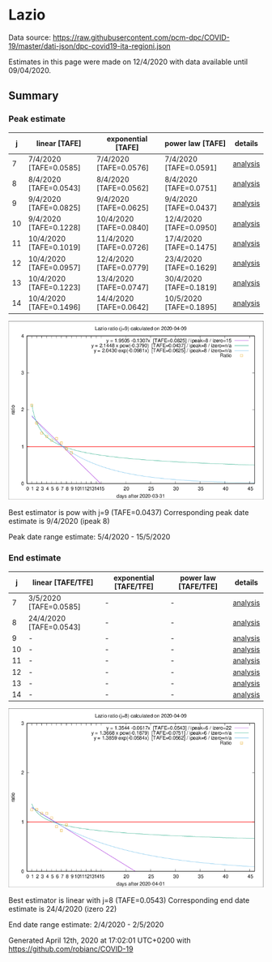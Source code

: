 # Lazio


Data source: https://raw.githubusercontent.com/pcm-dpc/COVID-19/master/dati-json/dpc-covid19-ita-regioni.json

Estimates in this page were made on 12/4/2020 with data available until 09/04/2020.


## Summary 

### Peak estimate 
|j|linear [TAFE]|exponential [TAFE]|power law [TAFE]|details|
|---|----|-----------|---------|-------|
|7|7/4/2020 [TAFE=0.0585]|7/4/2020 [TAFE=0.0576]|7/4/2020 [TAFE=0.0591]|[analysis](COVID-19_lazio_j7_2020-04-09.md)|
|8|8/4/2020 [TAFE=0.0543]|8/4/2020 [TAFE=0.0562]|8/4/2020 [TAFE=0.0751]|[analysis](COVID-19_lazio_j8_2020-04-09.md)|
|9|9/4/2020 [TAFE=0.0825]|9/4/2020 [TAFE=0.0625]|9/4/2020 [TAFE=0.0437]|[analysis](COVID-19_lazio_j9_2020-04-09.md)|
|10|9/4/2020 [TAFE=0.1228]|10/4/2020 [TAFE=0.0840]|12/4/2020 [TAFE=0.0950]|[analysis](COVID-19_lazio_j10_2020-04-09.md)|
|11|10/4/2020 [TAFE=0.1019]|11/4/2020 [TAFE=0.0726]|17/4/2020 [TAFE=0.1475]|[analysis](COVID-19_lazio_j11_2020-04-09.md)|
|12|10/4/2020 [TAFE=0.0957]|12/4/2020 [TAFE=0.0779]|23/4/2020 [TAFE=0.1629]|[analysis](COVID-19_lazio_j12_2020-04-09.md)|
|13|10/4/2020 [TAFE=0.1223]|13/4/2020 [TAFE=0.0747]|30/4/2020 [TAFE=0.1819]|[analysis](COVID-19_lazio_j13_2020-04-09.md)|
|14|10/4/2020 [TAFE=0.1496]|14/4/2020 [TAFE=0.0642]|10/5/2020 [TAFE=0.1895]|[analysis](COVID-19_lazio_j14_2020-04-09.md)|

![best peak estimate](COVID-19_lazio_j9_2020-04-09.png)

Best estimator is pow with j=9 (TAFE=0.0437)
Corresponding peak date estimate is 9/4/2020 (ipeak 8)


Peak date range estimate: 5/4/2020 - 15/5/2020

### End estimate 
|j|linear [TAFE/TFE]|exponential [TAFE/TFE]|power law [TAFE/TFE]|details|
|---|----|-----------|---------|-------|
|7|3/5/2020 [TAFE=0.0585]|-|-|[analysis](COVID-19_lazio_j7_2020-04-09.md)|
|8|24/4/2020 [TAFE=0.0543]|-|-|[analysis](COVID-19_lazio_j8_2020-04-09.md)|
|9|-|-|-|[analysis](COVID-19_lazio_j9_2020-04-09.md)|
|10|-|-|-|[analysis](COVID-19_lazio_j10_2020-04-09.md)|
|11|-|-|-|[analysis](COVID-19_lazio_j11_2020-04-09.md)|
|12|-|-|-|[analysis](COVID-19_lazio_j12_2020-04-09.md)|
|13|-|-|-|[analysis](COVID-19_lazio_j13_2020-04-09.md)|
|14|-|-|-|[analysis](COVID-19_lazio_j14_2020-04-09.md)|

![best zero estimate](COVID-19_lazio_j8_2020-04-09.png)

Best estimator is linear with j=8 (TAFE=0.0543)
Corresponding end date estimate is 24/4/2020 (izero 22)


End date range estimate: 2/4/2020 - 2/5/2020

Generated April 12th, 2020 at 17:02:01 UTC+0200 with https://github.com/robianc/COVID-19

